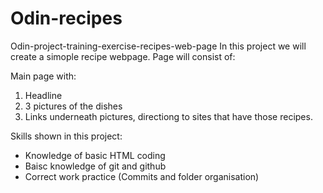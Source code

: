 # Odin-recipes
Odin-project-training-exercise-recipes-web-page
In this project we will create a simople recipe webpage. 
Page will consist of:

Main page with:
1. Headline
2. 3 pictures of the dishes
3. Links underneath pictures, directiong to sites that have those recipes. 

Skills shown in this project: 

- Knowledge of basic HTML coding
- Baisc knowledge of git and github
- Correct work practice (Commits and folder organisation)
